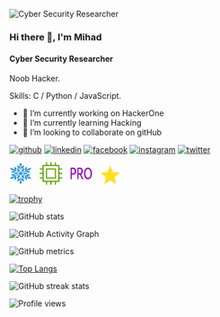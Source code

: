 ![ Cyber Security Researcher](https://images.unsplash.com/photo-1542831371-29b0f74f9713?ixlib=rb-4.0.3&ixid=MnwxMjA3fDB8MHxwaG90by1wYWdlfHx8fGVufDB8fHx8&auto=format&fit=crop&w=1170&q=80)

### Hi there 👋, I'm Mihad
####  Cyber Security Researcher


Noob Hacker.

Skills: C / Python / JavaScript.

- 🔭 I’m currently working on HackerOne 
- 🌱 I’m currently learning Hacking 
- 👯 I’m looking to collaborate on gitHub 


[<img src='https://cdn.jsdelivr.net/npm/simple-icons@3.0.1/icons/github.svg' alt='github' height='40'>](https://github.com/mihad0x1)  [<img src='https://cdn.jsdelivr.net/npm/simple-icons@3.0.1/icons/linkedin.svg' alt='linkedin' height='40'>](https://www.linkedin.com/in/mihad0x1/)  [<img src='https://cdn.jsdelivr.net/npm/simple-icons@3.0.1/icons/facebook.svg' alt='facebook' height='40'>](https://www.facebook.com/mihad0x1)  [<img src='https://cdn.jsdelivr.net/npm/simple-icons@3.0.1/icons/instagram.svg' alt='instagram' height='40'>](https://www.instagram.com/mihad0x1/)  [<img src='https://cdn.jsdelivr.net/npm/simple-icons@3.0.1/icons/twitter.svg' alt='twitter' height='40'>](https://twitter.com/mihad0x1)  

<a href='https://archiveprogram.github.com/'><img src='https://raw.githubusercontent.com/acervenky/animated-github-badges/master/assets/acbadge.gif' width='40' height='40'></a> <a href='https://docs.github.com/en/developers'><img src='https://raw.githubusercontent.com/acervenky/animated-github-badges/master/assets/devbadge.gif' width='40' height='40'></a> <a href='https://github.com/pricing'><img src='https://raw.githubusercontent.com/acervenky/animated-github-badges/master/assets/pro.gif' width='40' height='40'></a> <a href='https://stars.github.com/'><img src='https://raw.githubusercontent.com/acervenky/animated-github-badges/master/assets/starbadge.gif' width='35' height='35'></a> 

[![trophy](https://github-profile-trophy.vercel.app/?username=mihad0x1)](https://github.com/ryo-ma/github-profile-trophy)

![GitHub stats](https://github-readme-stats.vercel.app/api?username=mihad0x1&show_icons=true)  

![GitHub Activity Graph](https://activity-graph.herokuapp.com/graph?username=mihad0x1)  

![GitHub metrics](https://metrics.lecoq.io/mihad0x1)  

[![Top Langs](https://github-readme-stats.vercel.app/api/top-langs/?username=mihad0x1&layout=compact)](https://github.com/anuraghazra/github-readme-stats)

![GitHub streak stats](https://github-readme-streak-stats.herokuapp.com/?user=mihad0x1)  

![Profile views](https://gpvc.arturio.dev/mihad0x1)  
